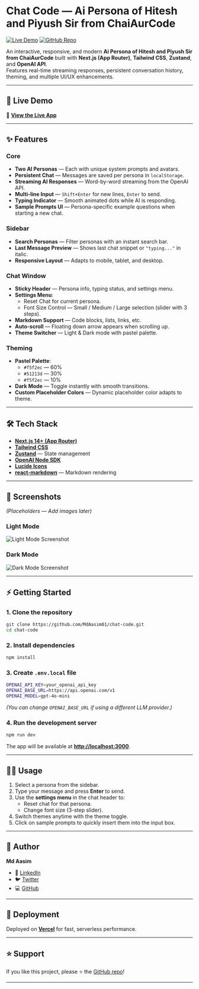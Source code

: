 # Chat Code — Ai Persona of Hitesh and Piyush Sir from ChaiAurCode

[![Live Demo](https://img.shields.io/badge/Live-Demo-green)](https://chat-aur-code.vercel.app/)
[![GitHub Repo](https://img.shields.io/badge/GitHub-Repository-blue)](https://github.com/MdAasim01/chat-code)

An interactive, responsive, and modern **Ai Persona of Hitesh and Piyush Sir from ChaiAurCode** built with **Next.js (App Router)**, **Tailwind CSS**, **Zustand**, and **OpenAI API**.  
Features real-time streaming responses, persistent conversation history, theming, and multiple UI/UX enhancements.

---

## 🚀 Live Demo
🔗 **[View the Live App](https://chat-aur-code.vercel.app/)**

---

## ✨ Features

### **Core**
- **Two AI Personas** — Each with unique system prompts and avatars.
- **Persistent Chat** — Messages are saved per persona in `localStorage`.
- **Streaming AI Responses** — Word-by-word streaming from the OpenAI API.
- **Multi-line Input** — `Shift+Enter` for new lines, `Enter` to send.
- **Typing Indicator** — Smooth animated dots while AI is responding.
- **Sample Prompts UI** — Persona-specific example questions when starting a new chat.

### **Sidebar**
- **Search Personas** — Filter personas with an instant search bar.
- **Last Message Preview** — Shows last chat snippet or `"typing..."` in italic.
- **Responsive Layout** — Adapts to mobile, tablet, and desktop.

### **Chat Window**
- **Sticky Header** — Persona info, typing status, and settings menu.
- **Settings Menu**:
  - Reset Chat for current persona.
  - Font Size Control — Small / Medium / Large selection (slider with 3 steps).
- **Markdown Support** — Code blocks, lists, links, etc.
- **Auto-scroll** — Floating down arrow appears when scrolling up.
- **Theme Switcher** — Light & Dark mode with pastel palette.

### **Theming**
- **Pastel Palette**:
  - `#f5f2ec` — 60%
  - `#51213d` — 30%
  - `#f5f2ec` — 10%
- **Dark Mode** — Toggle instantly with smooth transitions.
- **Custom Placeholder Colors** — Dynamic placeholder color adapts to theme.

---

## 🛠 Tech Stack
- **[Next.js 14+ (App Router)](https://nextjs.org/)**
- **[Tailwind CSS](https://tailwindcss.com/)**
- **[Zustand](https://github.com/pmndrs/zustand)** — State management
- **[OpenAI Node SDK](https://github.com/openai/openai-node)**
- **[Lucide Icons](https://lucide.dev/)**
- **[react-markdown](https://github.com/remarkjs/react-markdown)** — Markdown rendering

---

## 📸 Screenshots
*(Placeholders — Add images later)*

### Light Mode
![Light Mode Screenshot](./public/screenshots/light-mode.png)

### Dark Mode
![Dark Mode Screenshot](./public/screenshots/dark-mode.png)

---

## ⚡ Getting Started

### **1. Clone the repository**
```bash
git clone https://github.com/MdAasim01/chat-code.git
cd chat-code
```

### **2. Install dependencies**
```bash
npm install
```

### **3. Create `.env.local` file**
```bash
OPENAI_API_KEY=your_openai_api_key
OPENAI_BASE_URL=https://api.openai.com/v1
OPENAI_MODEL=gpt-4o-mini
```

*(You can change `OPENAI_BASE_URL` if using a different LLM provider.)*

### **4. Run the development server**
```bash
npm run dev
```

The app will be available at **[http://localhost:3000](http://localhost:3000)**.

---

## 🧑‍💻 Usage
1. Select a persona from the sidebar.
2. Type your message and press **Enter** to send.
3. Use the **settings menu** in the chat header to:
   - Reset chat for that persona.
   - Change font size (3-step slider).
4. Switch themes anytime with the theme toggle.
5. Click on sample prompts to quickly insert them into the input box.

---

## 👤 Author
**Md Aasim**  
- 💼 [LinkedIn](https://www.linkedin.com/in/md-aasim/)  
- 🐦 [Twitter](https://x.com/MdAasim03)  
- 💻 [GitHub](https://github.com/MdAasim01)  

---

## 📄 Deployment
Deployed on **[Vercel](https://chat-aur-code.vercel.app)** for fast, serverless performance.

---

## ⭐ Support
If you like this project, please ⭐ the [GitHub repo](https://github.com/MdAasim01/chat-code)!

---
